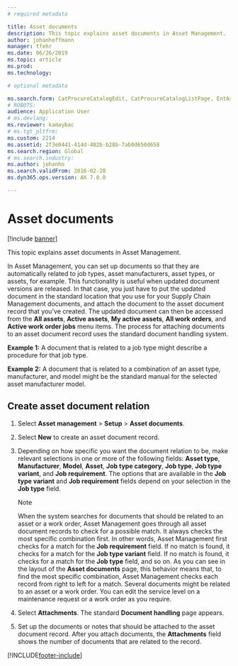 ```yaml
---
# required metadata

title: Asset documents
description: This topic explains asset documents in Asset Management.
author: johanhoffmann
manager: tfehr
ms.date: 06/26/2019
ms.topic: article
ms.prod: 
ms.technology: 

# optional metadata

ms.search.form: CatProcureCatalogEdit, CatProcureCatalogListPage, EntAssetObjectDocument
# ROBOTS: 
audience: Application User
# ms.devlang: 
ms.reviewer: kamaybac
# ms.tgt_pltfrm: 
ms.custom: 2214
ms.assetid: 2f3e0441-414d-402b-b28b-7ab0d650d658
ms.search.region: Global
# ms.search.industry: 
ms.author: johanho
ms.search.validFrom: 2016-02-28
ms.dyn365.ops.version: AX 7.0.0

---
```


# Asset documents

[!include [banner](../../includes/banner.md)]

 

This topic explains asset documents in Asset Management.

In Asset Management, you can set up documents so that they are automatically related to job types, asset manufacturers, asset types, or assets, for example. This functionality is useful when updated document versions are released. In that case, you just have to put the updated document in the standard location that you use for your Supply Chain Management documents, and attach the document to the asset document record that you've created. The updated document can then be accessed from the **All assets**, **Active assets**, **My active assets**, **All work orders**, and **Active work order jobs** menu items. The process for attaching documents to an asset document record uses the standard document handling system.

**Example 1:** A document that is related to a job type might describe a procedure for that job type.

**Example 2:** A document that is related to a combination of an asset type, manufacturer, and model might be the standard manual for the selected asset manufacturer model.

## Create asset document relation

1. Select **Asset management** \> **Setup** \> **Asset documents**.
2. Select **New** to create an asset document record.
3. Depending on how specific you want the document relation to be, make relevant selections in one or more of the following fields: **Asset type**, **Manufacturer**, **Model**, **Asset**, **Job type category**, **Job type**, **Job type variant**, and **Job requirement**. The options that are available in the **Job type variant** and **Job requirement** fields depend on your selection in the **Job type** field.

    > [!NOTE]
    > When the system searches for documents that should be related to an asset or a work order, Asset Management goes through all asset document records to check for a possible match. It always checks the most specific combination first. In other words, Asset Management first checks for a match for the **Job requirement** field. If no match is found, it checks for a match for the **Job type variant** field. If no match is found, it checks for a match for the **Job type** field, and so on. As you can see in the layout of the **Asset documents** page, this behavior means that, to find the most specific combination, Asset Management checks each record from right to left for a match. Several documents might be related to an asset or a work order. You can edit the service level on a maintenance request or a work order as you require.

4. Select **Attachments**. The standard **Document handling** page appears.
5. Set up the documents or notes that should be attached to the asset document record. After you attach documents, the **Attachments** field shows the number of documents that are related to the record.


[!INCLUDE[footer-include](../../../includes/footer-banner.md)]